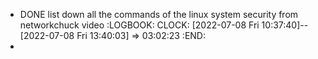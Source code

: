 - DONE list down all the commands of the linux system security from networkchuck video
  :LOGBOOK:
  CLOCK: [2022-07-08 Fri 10:37:40]--[2022-07-08 Fri 13:40:03] =>  03:02:23
  :END:
-